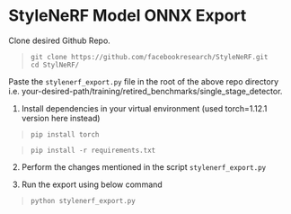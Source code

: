 # StyleNeRF Model ONNX Export
Clone desired Github Repo. 
> `git clone https://github.com/facebookresearch/StyleNeRF.git` \
> `cd StylNeRF/`

Paste the `stylenerf_export.py` file in the root of the above repo directory i.e. your-desired-path/training/retired_benchmarks/single_stage_detector.

1. Install dependencies in your virtual environment (used torch=1.12.1 version here instead)

> `pip install torch`

> `pip install -r requirements.txt`

2. Perform the changes mentioned in the script `stylenerf_export.py`

3. Run the export using below command
> `python stylenerf_export.py`


